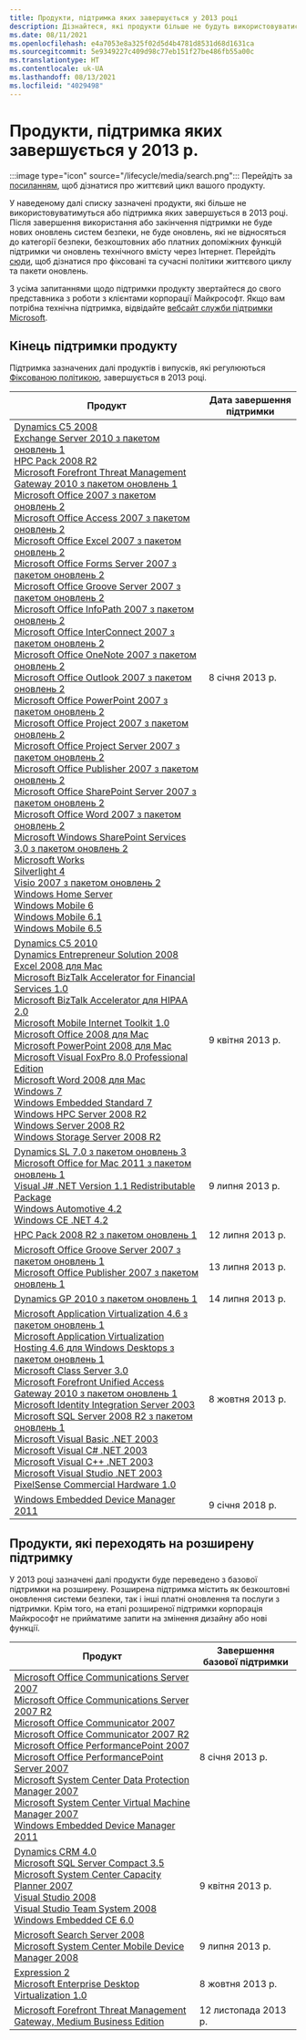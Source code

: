 ```yaml
---
title: Продукти, підтримка яких завершується у 2013 році
description: Дізнайтеся, які продукти більше не будуть використовуватися, які продукти досягнуть завершення строку підтримки або перейдуть від базової підтримки до розширеної підтримки в 2013 році.
ms.date: 08/11/2021
ms.openlocfilehash: e4a7053e8a325f02d5d4b4781d8531d68d1631ca
ms.sourcegitcommit: 5e9349227c409d98c77eb151f27be486fb55a00c
ms.translationtype: HT
ms.contentlocale: uk-UA
ms.lasthandoff: 08/13/2021
ms.locfileid: "4029498"
---
```

# <a name="products-ending-support-in-2013"></a>Продукти, підтримка яких завершується у 2013 р.

:::image type="icon" source="/lifecycle/media/search.png":::
Перейдіть за [посиланням](/lifecycle/products/), щоб дізнатися про життєвий цикл вашого продукту.

У наведеному далі списку зазначені продукти, які більше не використовуватимуться або підтримка яких завершується в 2013 році. Після завершення використання або закінчення підтримки не буде нових оновлень систем безпеки, не буде оновлень, які не відносяться до категорії безпеки, безкоштовних або платних допоміжних функцій підтримки чи оновлень технічного вмісту через Інтернет. Перейдіть [сюди](/lifecycle/overview/product-end-of-support-overview), щоб дізнатися про фіксовані та сучасні політики життєвого циклу та пакети оновлень.

З усіма запитаннями щодо підтримки продукту звертайтеся до свого представника з роботи з клієнтами корпорації Майкрософт. Якщо вам потрібна технічна підтримка, відвідайте [вебсайт служби підтримки Microsoft](https://support.microsoft.com/contactus/?ws=support).





## <a name="products-reaching-end-of-support"></a>Кінець підтримки продукту

Підтримка зазначених далі продуктів і випусків, які регулюються [Фіксованою політикою](/lifecycle/policies/fixed), завершується в 2013 році.

| Продукт | Дата завершення підтримки |
| --- | --- |
| [Dynamics C5 2008](/lifecycle/products/dynamics-c5-2008?branch=live)<br>[Exchange Server 2010 з пакетом оновлень 1](/lifecycle/products/exchange-server-2010?branch=live)<br>[HPC Pack 2008 R2](/lifecycle/products/hpc-pack-2008-r2?branch=live)<br>[Microsoft Forefront Threat Management Gateway 2010 з пакетом оновлень 1](/lifecycle/products/microsoft-forefront-threat-management-gateway-2010?branch=live)<br>[Microsoft Office 2007 з пакетом оновлень 2](/lifecycle/products/microsoft-office-2007?branch=live)<br>[Microsoft Office Access 2007 з пакетом оновлень 2](/lifecycle/products/microsoft-office-access-2007?branch=live)<br>[Microsoft Office Excel 2007 з пакетом оновлень 2](/lifecycle/products/microsoft-office-excel-2007?branch=live)<br>[Microsoft Office Forms Server 2007 з пакетом оновлень 2](/lifecycle/products/microsoft-office-forms-server-2007?branch=live)<br>[Microsoft Office Groove Server 2007 з пакетом оновлень 2](/lifecycle/products/microsoft-office-groove-server-2007?branch=live)<br>[Microsoft Office InfoPath 2007 з пакетом оновлень 2](/lifecycle/products/microsoft-office-infopath-2007?branch=live)<br>[Microsoft Office InterConnect 2007 з пакетом оновлень 2](/lifecycle/products/microsoft-office-interconnect-2007?branch=live)<br>[Microsoft Office OneNote 2007 з пакетом оновлень 2](/lifecycle/products/microsoft-office-onenote-2007?branch=live)<br>[Microsoft Office Outlook 2007 з пакетом оновлень 2](/lifecycle/products/microsoft-office-outlook-2007?branch=live)<br>[Microsoft Office PowerPoint 2007 з пакетом оновлень 2](/lifecycle/products/microsoft-office-powerpoint-2007?branch=live)<br>[Microsoft Office Project 2007 з пакетом оновлень 2](/lifecycle/products/microsoft-office-project-2007?branch=live)<br>[Microsoft Office Project Server 2007 з пакетом оновлень 2](/lifecycle/products/microsoft-office-project-server-2007?branch=live)<br>[Microsoft Office Publisher 2007 з пакетом оновлень 2](/lifecycle/products/microsoft-office-publisher-2007?branch=live)<br>[Microsoft Office SharePoint Server 2007 з пакетом оновлень 2](/lifecycle/products/microsoft-office-sharepoint-server-2007?branch=live)<br>[Microsoft Office Word 2007 з пакетом оновлень 2](/lifecycle/products/microsoft-office-word-2007?branch=live)<br>[Microsoft Windows SharePoint Services 3.0 з пакетом оновлень 2](/lifecycle/products/microsoft-windows-sharepoint-services-30?branch=live)<br>[Microsoft Works](/lifecycle/products/microsoft-works?branch=live)<br>[Silverlight 4](/lifecycle/products/silverlight-4?branch=live)<br>[Visio 2007 з пакетом оновлень 2](/lifecycle/products/visio-2007?branch=live)<br>[Windows Home Server](/lifecycle/products/windows-home-server?branch=live)<br>[Windows Mobile 6](/lifecycle/products/windows-mobile-6?branch=live)<br>[Windows Mobile 6.1](/lifecycle/products/windows-mobile-61?branch=live)<br>[Windows Mobile 6.5](/lifecycle/products/windows-mobile-65?branch=live)<br> | 8 січня 2013 р. |
| [Dynamics C5 2010](/lifecycle/products/dynamics-c5-2010?branch=live)<br>[Dynamics Entrepreneur Solution 2008](/lifecycle/products/dynamics-entrepreneur-solution-2008?branch=live)<br>[Excel 2008 для Mac](/lifecycle/products/excel-2008-for-mac?branch=live)<br>[Microsoft BizTalk Accelerator for Financial Services 1.0](/lifecycle/products/microsoft-biztalk-accelerator-for-financial-services-10?branch=live)<br>[Microsoft BizTalk Accelerator для HIPAA 2.0](/lifecycle/products/microsoft-biztalk-accelerator-for-hipaa-20?branch=live)<br>[Microsoft Mobile Internet Toolkit 1.0](/lifecycle/products/microsoft-mobile-internet-toolkit-10?branch=live)<br>[Microsoft Office 2008 для Mac](/lifecycle/products/microsoft-office-2008-for-mac?branch=live)<br>[Microsoft PowerPoint 2008 для Mac](/lifecycle/products/microsoft-powerpoint-2008-for-mac?branch=live)<br>[Microsoft Visual FoxPro 8.0 Professional Edition](/lifecycle/products/microsoft-visual-foxpro-80-professional-edition?branch=live)<br>[Microsoft Word 2008 для Mac](/lifecycle/products/microsoft-word-2008-for-mac?branch=live)<br>[Windows 7](/lifecycle/products/windows-7?branch=live)<br>[Windows Embedded Standard 7](/lifecycle/products/windows-embedded-standard-7?branch=live)<br>[Windows HPC Server 2008 R2](/lifecycle/products/windows-hpc-server-2008-r2?branch=live)<br>[Windows Server 2008 R2](/lifecycle/products/windows-server-2008-r2?branch=live)<br>[Windows Storage Server 2008 R2](/lifecycle/products/windows-storage-server-2008-r2?branch=live)<br> | 9 квітня 2013 р. |
| [Dynamics SL 7.0 з пакетом оновлень 3](/lifecycle/products/dynamics-sl-70?branch=live)<br>[Microsoft Office for Mac 2011 з пакетом оновлень 1](/lifecycle/products/microsoft-office-for-mac-2011?branch=live)<br>[Visual J# .NET Version 1.1 Redistributable Package](/lifecycle/products/visual-j-net-version-11-redistributable-package?branch=live)<br>[Windows Automotive 4.2](/lifecycle/products/windows-automotive-42?branch=live)<br>[Windows CE .NET 4.2](/lifecycle/products/windows-ce-net-42?branch=live)<br> | 9 липня 2013 р. |
| [HPC Pack 2008 R2 з пакетом оновлень 1](/lifecycle/products/hpc-pack-2008-r2?branch=live)<br> | 12 липня 2013 р. |
| [Microsoft Office Groove Server 2007 з пакетом оновлень 1](/lifecycle/products/microsoft-office-groove-server-2007?branch=live)<br>[Microsoft Office Publisher 2007 з пакетом оновлень 1](/lifecycle/products/microsoft-office-publisher-2007?branch=live)<br> | 13 липня 2013 р. |
| [Dynamics GP 2010 з пакетом оновлень 1](/lifecycle/products/dynamics-gp-2010?branch=live)<br> | 14 липня 2013 р. |
| [Microsoft Application Virtualization 4.6 з пакетом оновлень 1](/lifecycle/products/microsoft-application-virtualization-46?branch=live)<br>[Microsoft Application Virtualization Hosting 4.6 для Windows Desktops з пакетом оновлень 1](/lifecycle/products/microsoft-application-virtualization-hosting-46?branch=live)<br>[Microsoft Class Server 3.0](/lifecycle/products/microsoft-class-server-30?branch=live)<br>[Microsoft Forefront Unified Access Gateway 2010 з пакетом оновлень 1](/lifecycle/products/microsoft-forefront-unified-access-gateway-2010?branch=live)<br>[Microsoft Identity Integration Server 2003](/lifecycle/products/microsoft-identity-integration-server-2003?branch=live)<br>[Microsoft SQL Server 2008 R2 з пакетом оновлень 1](/lifecycle/products/microsoft-sql-server-2008-r2?branch=live)<br>[Microsoft Visual Basic .NET 2003](/lifecycle/products/microsoft-visual-basic-net-2003?branch=live)<br>[Microsoft Visual C# .NET 2003](/lifecycle/products/microsoft-visual-c-net-2003?branch=live)<br>[Microsoft Visual C++ .NET 2003](/lifecycle/products/microsoft-visual-c-net-2003538889574?branch=live)<br>[Microsoft Visual Studio .NET 2003](/lifecycle/products/microsoft-visual-studio-net-2003?branch=live)<br>[PixelSense Commercial Hardware 1.0](/lifecycle/products/pixelsense-commercial-hardware-10?branch=live)<br> | 8 жовтня 2013 р. |
| [Windows Embedded Device Manager 2011](/lifecycle/products/windows-embedded-device-manager-2011?branch=live)<br> | 9 січня 2018 р. |


## <a name="products-moving-to-extended-support"></a>Продукти, які переходять на розширену підтримку

У 2013 році зазначені далі продукти буде переведено з базової підтримки на розширену. Розширена підтримка містить як безкоштовні оновлення системи безпеки, так і інші платні оновлення та послуги з підтримки. Крім того, на етапі розширеної підтримки корпорація Майкрософт не прийматиме запити на змінення дизайну або нові функції.

| Продукт | Завершення базової підтримки |
| --- | --- |
| [Microsoft Office Communications Server 2007](/lifecycle/products/microsoft-office-communications-server-2007?branch=live)<br>[Microsoft Office Communications Server 2007 R2](/lifecycle/products/microsoft-office-communications-server-2007-r2?branch=live)<br>[Microsoft Office Communicator 2007](/lifecycle/products/microsoft-office-communicator-2007?branch=live)<br>[Microsoft Office Communicator 2007 R2](/lifecycle/products/microsoft-office-communicator-2007-r2?branch=live)<br>[Microsoft Office PerformancePoint 2007](/lifecycle/products/microsoft-office-performancepoint-2007?branch=live)<br>[Microsoft Office PerformancePoint Server 2007](/lifecycle/products/microsoft-office-performancepoint-server-2007?branch=live)<br>[Microsoft System Center Data Protection Manager 2007](/lifecycle/products/microsoft-system-center-data-protection-manager-2007?branch=live)<br>[Microsoft System Center Virtual Machine Manager 2007](/lifecycle/products/microsoft-system-center-virtual-machine-manager-2007?branch=live)<br>[Windows Embedded Device Manager 2011](/lifecycle/products/windows-embedded-device-manager-2011?branch=live)<br> | 8 січня 2013 р. |
| [Dynamics CRM 4.0](/lifecycle/products/dynamics-crm-40?branch=live)<br>[Microsoft SQL Server Compact 3.5](/lifecycle/products/microsoft-sql-server-compact-35?branch=live)<br>[Microsoft System Center Capacity Planner 2007](/lifecycle/products/microsoft-system-center-capacity-planner-2007?branch=live)<br>[Visual Studio 2008](/lifecycle/products/visual-studio-2008?branch=live)<br>[Visual Studio Team System 2008](/lifecycle/products/visual-studio-team-system-2008?branch=live)<br>[Windows Embedded CE 6.0](/lifecycle/products/windows-embedded-ce-60?branch=live)<br> | 9 квітня 2013 р. |
| [Microsoft Search Server 2008](/lifecycle/products/microsoft-search-server-2008?branch=live)<br>[Microsoft System Center Mobile Device Manager 2008](/lifecycle/products/microsoft-system-center-mobile-device-manager-2008?branch=live)<br> | 9 липня 2013 р. |
| [Expression 2](/lifecycle/products/expression-blend-2?branch=live)<br>[Microsoft Enterprise Desktop Virtualization 1.0](/lifecycle/products/microsoft-enterprise-desktop-virtualization-10?branch=live)<br> | 8 жовтня 2013 р. |
| [Microsoft Forefront Threat Management Gateway, Medium Business Edition](/lifecycle/products/microsoft-forefront-threat-management-gateway-medium-business-edition?branch=live)<br> | 12 листопада 2013 р. |
